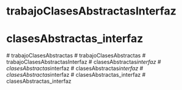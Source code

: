 # trabajoClasesAbstractasInterfaz
# clasesAbstractas_interfaz
#   t r a b a j o C l a s e s A b s t r a c t a s  
 #   t r a b a j o C l a s e s A b s t r a c t a s  
 #   t r a b a j o C l a s e s A b s t r a c t a s I n t e r f a z  
 #   c l a s e s A b s t r a c t a s _ i n t e r f a z  
 #   c l a s e s A b s t r a c t a s _ i n t e r f a z  
 #   c l a s e s A b s t r a c t a s _ i n t e r f a z  
 #   c l a s e s A b s t r a c t a s _ i n t e r f a z  
 #   c l a s e s A b s t r a c t a s _ i n t e r f a z  
 # clasesAbstractas_interfaz
